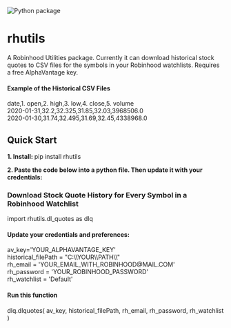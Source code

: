 ![Python package](https://github.com/altctrlmm/Robinhood-Watchlist-Stock-History/workflows/Python%20package/badge.svg)

<h1>rhutils</h1>
A Robinhood Utilities package. Currently it can download historical stock quotes to CSV files for the symbols in your Robinhood watchlists. Requires a free AlphaVantage key.

<h4>Example of the Historical CSV Files</h4>
date,1. open,2. high,3. low,4. close,5. volume<br/>
2020-01-31,32.2,32.325,31.85,32.03,3968506.0<br/>
2020-01-30,31.74,32.495,31.69,32.45,4338968.0

<h2>Quick Start</h2>
<b>1. Install: </b>pip install rhutils

<b>2. Paste the code below into a python file. Then update it with your credentials:</b>

<h3>Download Stock Quote History for Every Symbol in a Robinhood Watchlist</h3>
import rhutils.dl_quotes as dlq

<h4>Update your credentials and preferences:</h3>
av_key='YOUR_ALPHAVANTAGE_KEY'<br/>
historical_filePath = "C:\\YOUR\\PATH\\"<br/>
rh_email = 'YOUR_EMAIL_WITH_ROBINHOOD@MAIL.COM'<br/>
rh_password = 'YOUR_ROBINHOOD_PASSWORD'<br/>
rh_watchlist = 'Default'

<h4>Run this function</h3>
dlq.dlquotes( av_key, historical_filePath, rh_email, rh_password, rh_watchlist )
